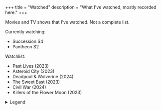 +++
title = "Watched"
description = "What I've watched, mostly recorded here."
+++

Movies and TV shows that I've watched. Not a complete list.

Currently watching:

- Succession S4
- Pantheon S2

Watchlist:

- Past Lives (2023)
- Asteroid City (2023)
- Deadpool & Wolverine (2024)
- The Sweet East (2023)
- Civil War (2024)
- Killers of the Flower Moon (2023)

<details>
  <summary>Legend</summary>

  <dl class="review__rating">
    <dt aria-label="1 out of 5 stars">★☆☆☆☆</dt>
    <dd>Awful.</dd>
    <dt aria-label="2 out of 5 stars">★★☆☆☆</dt>
    <dd>Waste of time</dd>
    <dt aria-label="3 out of 5 stars">★★★☆☆</dt>
    <dd>Fine, could've managed without it</dd>
    <dt aria-label="4 out of 5 stars">★★★★☆</dt>
    <dd>Definitely worth a watch</dd>
    <dt aria-label="5 out of 5 stars">★★★★★</dt>
    <dd>Must watch!</dd>
  </dl>
</details>
